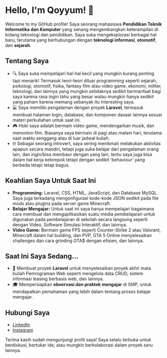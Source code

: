 # Hello, I'm **Qoyyum**! 👋

Welcome to my GitHub profile! Saya seorang mahasiswa **Pendidikan Teknik Informatika dan Komputer** yang senang mengembangkan keterampilan di bidang teknologi dan pendidikan. Saya suka mengeksplorasi berbagai hal baru, terutama yang berhubungan dengan **teknologi informasi**, **otomotif**, dan **sejarah**.

## Tentang Saya
- 🔍 Saya suka mempelajari hal-hal kecil yang mungkin kurang penting tapi menarik! Termasuk teori-teori diluar programming seperti sejarah, psikologi, otomotif, fisika, fantasy film atau video game, ekonomi, militer, teknologi, dan lainnya yang mungkin setidaknya sedikit bermanfaat bagi saya karena rasa ingin tahu yang besar walau mungkin hanya sedikit yang paham karena memang sebanyak itu interesting saya.
- 💻 Saya memiliki pengalaman dengan proyek **Laravel**, termasuk membuat halaman login, database, dan komponen dasaar lainnya sesuai materi perkuliahan untuk saat ini.
- 🎮 Hobi saya adalah bermain video game, mendengarkan musik, dan menonton film. Biasanya saya bermain di pagi atau malam hari, terutama saat waktu senggang atau di luar jadwal kuliah.
- 🤓 Sebagai seorang introvert, saya sering menikmati melakukan aktivitas apapun secara mandiri, tetapi juga suka belajar dari pengalaman orang lain, dan ingin/bisa membaur dengan yang lain, tentu saya juga bisa dalam hal kerja kelompok tetapi dengan sedikit 'behaviour' yang berbeda tetapi tetap bagus.

## Keahlian Saya Untuk Saat Ini
- **Programming:** Laravel, CSS, HTML, JavaScript, dan Database MySQL. Saya juga terkadang mengonfigurasi kode-kode JSON sedikit pada file mods atau plugins pada server game Minecraft.
- **Belajar Mengajar:** Untuk saat ini saya hanya mempelajari bagaimana cara membuat dan mengaplikasikan suatu media pembelajaran untuk digunakan pada pembelajaran di sekolah secara langsung seperti dengan Video, Software Simulasi Interaktif, dan lainnya.
- **Video Game:** Bermain game FPS seperti Counter-Strike 2 atau Valorant, Minecraft dalam hal building, dan PVP, GTA 5 Online menyelesaikan challenges dan cara grinding GTA$ dengan efisien, dan lainnya.

## Saat Ini Saya Sedang...
- 🔧 Membuat proyek **Laravel** untuk menyelesaikan proyek akhir mata kuliah Pemrograman Web seperti mengelola data CRUD, sistem informasi leasing berbasis web, dan lainnya.
- 🎓 Mempersiapkan **observasi dan praktek mengajar** di SMP, untuk mendapatkan pemahaman yang lebih dalam tentang proses belajar mengajar.
  
## Hubungi Saya
- [LinkedIn]((https://www.linkedin.com/in/muhammad-abdi-qoyyum-323419287/))
- [Instagram](https://www.instagram.com/qoyyumxd)

Terima kasih sudah mengunjungi profil saya! Saya selalu terbuka untuk berdiskusi, bertukar ide, atau mungkin berkolaborasi dalam proyek seru lainnya.
